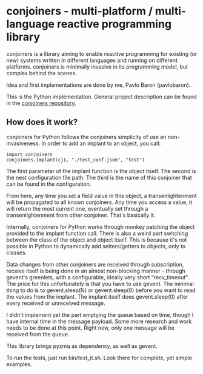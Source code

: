 # conjoiners - multi-platform / multi-language reactive programming library

conjoiners is a library aiming to enable reactive programming for
existing (or new) systems written in different languages and running
on different platforms. conjoiners is minimally invasive in its
programming model, but complex behind the scenes.

Idea and first implementations are done by me, Pavlo Baron (pavlobaron).

This is the Python implementation. General project description can be
found in the [conjoiners repository](https://github.com/conjoiners/conjoiners).

## How does it work?

conjoiners for Python follows the conjoiners simplicity of use an
non-invasiveness. In order to add an implant to an object, you call:

    import conjoiners
    conjoiners.implant(cj1, "./test_conf.json", "test")

The first parameter of the implant function is the object itself. The
second is the nest configuration file path. The third is the name of
this conjoiner that can be found in the configuration.

From here, any time you set a field value in this object, a
transenlightenment will be propagated to all known conjoiners. Any
time you access a value, it will return the most current one,
eventually set through a transenlightenment from other
conjoiner. That's basically it.

Internally, conjoiners for Python works through monkey patching the
object provided to the implant function call. There is also a weird
part switching between the class of the object and object itself. This is because it's
not possible in Python to dynamically add setters/getters to objects,
only to classes.

Data changes from other conjoiners are received through subscription,
receive itself is being done in an almost non-blocking manner -
through gevent's greenlets, with a configurable, ideally very short
"recv_timeout". The price for this unfortunately is that you have to
use gevent. The minimal thing to do is to gevent.sleep(N) or
gevent.sleep(0) before you want to read the values from the
implant. The implant itself does gevent.sleep(0) after every received
or unreceived message.

I didn't implement yet the part emptying the queue based on time,
though I have internal time in the message payload. Some more research
and work needs to be done at this point. Right now, only one message
will be received from the queue.

This library brings pyzmq as dependency, as well as gevent.

To run the tests, just run bin/test_it.sh. Look there for complete,
yet simple examples.

